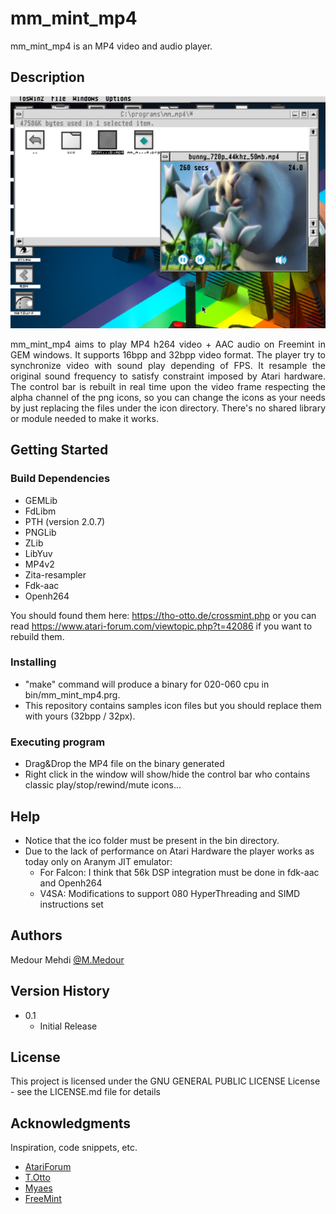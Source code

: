 # mm_mint_mp4

mm_mint_mp4 is an MP4 video and audio player.

## Description

![Product Name Screen Shot][product-screenshot]

<div style="text-align: justify">
mm_mint_mp4 aims to play MP4 h264 video + AAC audio on Freemint in GEM windows.
It supports 16bpp and 32bpp video format.
The player try to synchronize video with sound play depending of FPS.
It resample the original sound frequency to satisfy constraint imposed by Atari hardware.
The control bar is rebuilt in real time upon the video frame respecting the alpha channel of the png icons, so you can change the icons as your needs by just replacing the files under the icon directory.
There's no shared library or module needed to make it works.
</div>

## Getting Started

### Build Dependencies

* GEMLib
* FdLibm
* PTH (version 2.0.7)
* PNGLib
* ZLib
* LibYuv
* MP4v2
* Zita-resampler
* Fdk-aac
* Openh264

You should found them here: https://tho-otto.de/crossmint.php or you can read https://www.atari-forum.com/viewtopic.php?t=42086 if you want to rebuild them.

### Installing

* "make" command will produce a binary for 020-060 cpu in bin/mm_mint_mp4.prg.
* This repository contains samples icon files but you should replace them with yours (32bpp / 32px).

### Executing program

* Drag&Drop the MP4 file on the binary generated
* Right click in the window will show/hide the control bar who contains classic play/stop/rewind/mute icons...

## Help

* Notice that the ico folder must be present in the bin directory.
* Due to the lack of performance on Atari Hardware the player works as today only on Aranym JIT emulator:
    * For Falcon: I think that 56k DSP integration must be done in fdk-aac and Openh264
    * V4SA: Modifications to support 080 HyperThreading and SIMD instructions set

## Authors

Medour Mehdi
[@M.Medour](https://www.linkedin.com/in/mehdi-medour-2968b3b2)

## Version History

* 0.1
    * Initial Release

## License

This project is licensed under the GNU GENERAL PUBLIC LICENSE License - see the LICENSE.md file for details

## Acknowledgments

Inspiration, code snippets, etc.
* [AtariForum](https://github.com/matiassingers/awesome-readme)
* [T.Otto](https://tho-otto.de/crossmint.php)
* [Myaes](http://myaes.lutece.net/)
* [FreeMint](https://freemint.github.io/)

[product-screenshot]: screenshot.png
